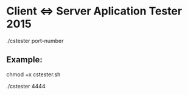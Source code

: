 Client <=> Server Aplication Tester 2015
========================================

./cstester port-number

Example:
-----------
chmod +x cstester.sh

./cstester 4444

